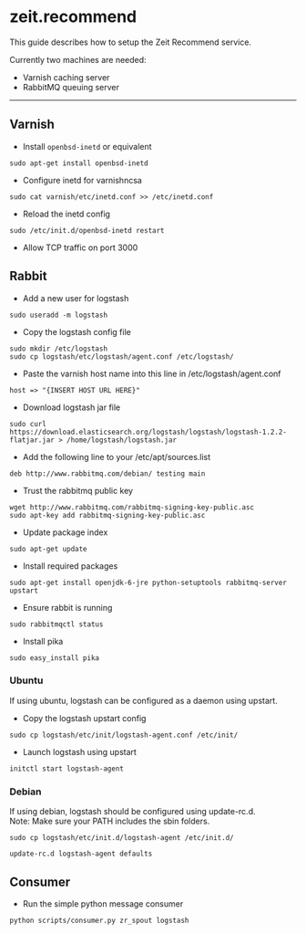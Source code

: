 # zeit.recommend

This guide describes how to setup the Zeit Recommend service.

Currently two machines are needed:

* Varnish caching server
* RabbitMQ queuing server

-------------------------------------------------------------------------------

## Varnish

* Install `openbsd-inetd` or equivalent

```shell
sudo apt-get install openbsd-inetd
```

* Configure inetd for varnishncsa

```shell
sudo cat varnish/etc/inetd.conf >> /etc/inetd.conf
```

* Reload the inetd config

```shell
sudo /etc/init.d/openbsd-inetd restart
```

* Allow TCP traffic on port 3000

## Rabbit

* Add a new user for logstash

```shell
sudo useradd -m logstash
```

* Copy the logstash config file

```shell
sudo mkdir /etc/logstash
sudo cp logstash/etc/logstash/agent.conf /etc/logstash/
```

* Paste the varnish host name into this line in /etc/logstash/agent.conf

```shell
host => "{INSERT HOST URL HERE}"
```

* Download logstash jar file

```shell
sudo curl https://download.elasticsearch.org/logstash/logstash/logstash-1.2.2-flatjar.jar > /home/logstash/logstash.jar
```

* Add the following line to your /etc/apt/sources.list

```shell
deb http://www.rabbitmq.com/debian/ testing main
```

* Trust the rabbitmq public key

```shell
wget http://www.rabbitmq.com/rabbitmq-signing-key-public.asc
sudo apt-key add rabbitmq-signing-key-public.asc
```

* Update package index

```shell
sudo apt-get update
```

* Install required packages

```shell
sudo apt-get install openjdk-6-jre python-setuptools rabbitmq-server upstart
```

* Ensure rabbit is running

```shell
sudo rabbitmqctl status
```

* Install pika

```shell
sudo easy_install pika
```

### Ubuntu

If using ubuntu, logstash can be configured as a daemon using upstart.

* Copy the logstash upstart config

```shell
sudo cp logstash/etc/init/logstash-agent.conf /etc/init/
```

* Launch logstash using upstart

```shell
initctl start logstash-agent
```

### Debian

If using debian, logstash should be configured using update-rc.d.    
Note: Make sure your PATH includes the sbin folders.

```shell
sudo cp logstash/etc/init.d/logstash-agent /etc/init.d/
```

```shell
update-rc.d logstash-agent defaults
```

## Consumer

* Run the simple python message consumer

```shell
python scripts/consumer.py zr_spout logstash
```
